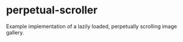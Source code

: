 perpetual-scroller
==================

Example implementation of a lazily loaded, perpetually scrolling image gallery.
